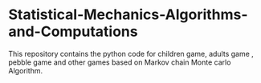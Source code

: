 # Statistical-Mechanics-Algorithms-and-Computations

This repository contains the python code for  children game, adults game , pebble game and other games based on Markov chain Monte carlo Algorithm.
